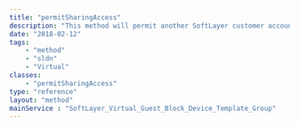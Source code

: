 ```yaml
---
title: "permitSharingAccess"
description: "This method will permit another SoftLayer customer account access to provision CloudLayer Computing Instances from an image template group. Template access should only be given to the parent template group object, not the child. "
date: "2018-02-12"
tags:
    - "method"
    - "sldn"
    - "Virtual"
classes:
    - "permitSharingAccess"
type: "reference"
layout: "method"
mainService : "SoftLayer_Virtual_Guest_Block_Device_Template_Group"
---
```

